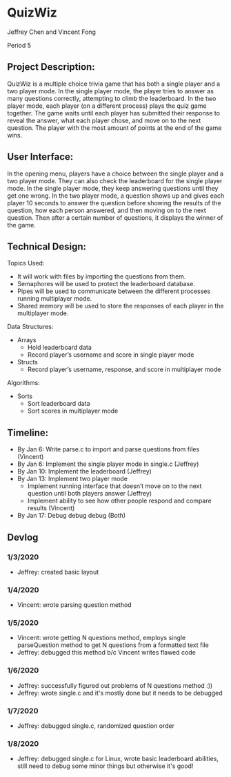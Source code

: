 # QuizWiz

Jeffrey Chen and Vincent Fong

Period 5

## Project Description:

QuizWiz is a multiple choice trivia game that has both a single player and a two player mode. In the single player mode, the player tries to answer as many questions correctly, attempting to climb the leaderboard. In the two player mode, each player (on a different process) plays the quiz game together. The game waits until each player has submitted their response to reveal the answer, what each player chose, and move on to the next question. The player with the most amount of points at the end of the game wins.

## User Interface:

In the opening menu, players have a choice between the single player and a two player mode. They can also check the leaderboard for the single player mode. In the single player mode, they keep answering questions until they get one wrong. In the two player mode, a question shows up and gives each player 10 seconds to answer the question before showing the results of the question, how each person answered, and then moving on to the next question. Then after a certain number of questions, it displays the winner of the game.

## Technical Design:
Topics Used:
- It will work with files by importing the questions from them.
- Semaphores will be used to protect the leaderboard database.
- Pipes will be used to communicate between the different processes running multiplayer mode.
- Shared memory will be used to store the responses of each player in the multiplayer mode.


Data Structures:
- Arrays
  - Hold leaderboard data
  - Record player’s username and score in single player mode
- Structs
  - Record player’s username, response, and score in multiplayer mode

Algorithms:
- Sorts
  - Sort leaderboard data
  - Sort scores in multiplayer mode

## Timeline:
- By Jan 6: Write parse.c to import and parse questions from files (Vincent)
- By Jan 6: Implement the single player mode in single.c (Jeffrey)
- By Jan 10: Implement the leaderboard (Jeffrey)
- By Jan 13: Implement two player mode
  - Implement running interface that doesn’t move on to the next question until both players answer (Jeffrey)
  - Implement ability to see how other people respond and compare results (Vincent)
- By Jan 17: Debug debug debug (Both)

## Devlog
### 1/3/2020
- Jeffrey: created basic layout

### 1/4/2020
- Vincent: wrote parsing question method

### 1/5/2020
- Vincent: wrote getting N questions method, employs single parseQuestion method to get N questions from a formatted text file
- Jeffrey: debugged this method b/c Vincent writes flawed code

### 1/6/2020
- Jeffrey: successfully figured out problems of N questions method :))
- Jeffrey: wrote single.c and it's mostly done but it needs to be debugged

### 1/7/2020
- Jeffrey: debugged single.c, randomized question order

### 1/8/2020
- Jeffrey: debugged single.c for Linux, wrote basic leaderboard abilities, still need to debug some minor things but otherwise it's good!
